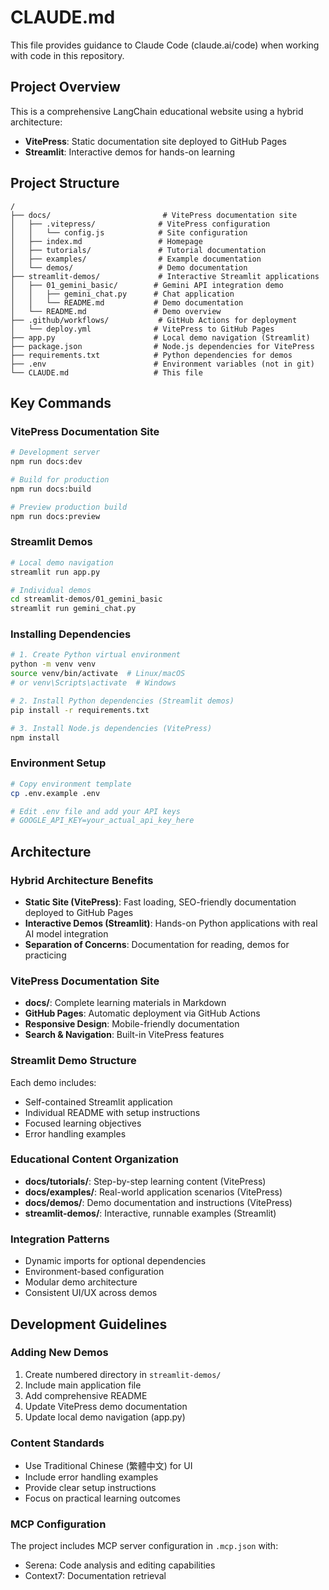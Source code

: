 # CLAUDE.md

This file provides guidance to Claude Code (claude.ai/code) when working with code in this repository.

## Project Overview

This is a comprehensive LangChain educational website using a hybrid architecture:
- **VitePress**: Static documentation site deployed to GitHub Pages
- **Streamlit**: Interactive demos for hands-on learning

## Project Structure

```
/
├── docs/                         # VitePress documentation site
│   ├── .vitepress/              # VitePress configuration
│   │   └── config.js            # Site configuration
│   ├── index.md                 # Homepage
│   ├── tutorials/               # Tutorial documentation
│   ├── examples/                # Example documentation  
│   └── demos/                   # Demo documentation
├── streamlit-demos/             # Interactive Streamlit applications
│   ├── 01_gemini_basic/        # Gemini API integration demo
│   │   ├── gemini_chat.py      # Chat application
│   │   └── README.md           # Demo documentation
│   └── README.md               # Demo overview
├── .github/workflows/           # GitHub Actions for deployment
│   └── deploy.yml              # VitePress to GitHub Pages
├── app.py                      # Local demo navigation (Streamlit)
├── package.json                # Node.js dependencies for VitePress
├── requirements.txt            # Python dependencies for demos
├── .env                        # Environment variables (not in git)
└── CLAUDE.md                   # This file
```

## Key Commands

### VitePress Documentation Site
```bash
# Development server
npm run docs:dev

# Build for production
npm run docs:build

# Preview production build
npm run docs:preview
```

### Streamlit Demos
```bash
# Local demo navigation
streamlit run app.py

# Individual demos
cd streamlit-demos/01_gemini_basic
streamlit run gemini_chat.py
```

### Installing Dependencies
```bash
# 1. Create Python virtual environment
python -m venv venv
source venv/bin/activate  # Linux/macOS
# or venv\Scripts\activate  # Windows

# 2. Install Python dependencies (Streamlit demos)
pip install -r requirements.txt

# 3. Install Node.js dependencies (VitePress)
npm install
```

### Environment Setup
```bash
# Copy environment template
cp .env.example .env

# Edit .env file and add your API keys
# GOOGLE_API_KEY=your_actual_api_key_here
```

## Architecture

### Hybrid Architecture Benefits
- **Static Site (VitePress)**: Fast loading, SEO-friendly documentation deployed to GitHub Pages
- **Interactive Demos (Streamlit)**: Hands-on Python applications with real AI model integration
- **Separation of Concerns**: Documentation for reading, demos for practicing

### VitePress Documentation Site
- **docs/**: Complete learning materials in Markdown
- **GitHub Pages**: Automatic deployment via GitHub Actions
- **Responsive Design**: Mobile-friendly documentation
- **Search & Navigation**: Built-in VitePress features

### Streamlit Demo Structure
Each demo includes:
- Self-contained Streamlit application
- Individual README with setup instructions
- Focused learning objectives
- Error handling examples

### Educational Content Organization
- **docs/tutorials/**: Step-by-step learning content (VitePress)
- **docs/examples/**: Real-world application scenarios (VitePress)
- **docs/demos/**: Demo documentation and instructions (VitePress)
- **streamlit-demos/**: Interactive, runnable examples (Streamlit)

### Integration Patterns
- Dynamic imports for optional dependencies
- Environment-based configuration
- Modular demo architecture
- Consistent UI/UX across demos

## Development Guidelines

### Adding New Demos
1. Create numbered directory in `streamlit-demos/`
2. Include main application file
3. Add comprehensive README
4. Update VitePress demo documentation
5. Update local demo navigation (app.py)

### Content Standards
- Use Traditional Chinese (繁體中文) for UI
- Include error handling examples
- Provide clear setup instructions
- Focus on practical learning outcomes

### MCP Configuration
The project includes MCP server configuration in `.mcp.json` with:
- Serena: Code analysis and editing capabilities
- Context7: Documentation retrieval